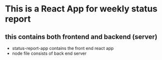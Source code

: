 # This is a React App for weekly status report #
## this contains both frontend and backend (server) ## 
* status-report-app contains the front end react app
* node file consists of back end server